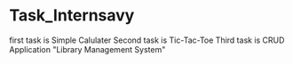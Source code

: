# Task_Internsavy

first task is Simple Calulater
Second task is Tic-Tac-Toe
Third task is CRUD Application "Library Management System"
